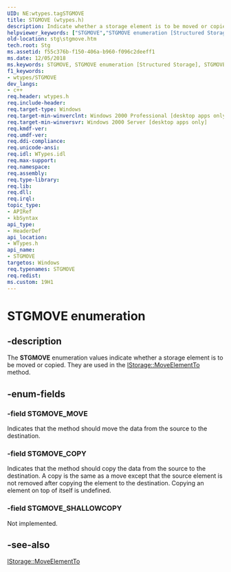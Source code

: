 ```yaml
---
UID: NE:wtypes.tagSTGMOVE
title: STGMOVE (wtypes.h)
description: Indicate whether a storage element is to be moved or copied.
helpviewer_keywords: ["STGMOVE","STGMOVE enumeration [Structured Storage]","STGMOVE_COPY","STGMOVE_MOVE","STGMOVE_SHALLOWCOPY","_stg_stgmove","stg.stgmove","wtypes/STGMOVE","wtypes/STGMOVE_COPY","wtypes/STGMOVE_MOVE","wtypes/STGMOVE_SHALLOWCOPY"]
old-location: stg\stgmove.htm
tech.root: Stg
ms.assetid: f55c376b-f150-406a-b960-f096c2deeff1
ms.date: 12/05/2018
ms.keywords: STGMOVE, STGMOVE enumeration [Structured Storage], STGMOVE_COPY, STGMOVE_MOVE, STGMOVE_SHALLOWCOPY, _stg_stgmove, stg.stgmove, wtypes/STGMOVE, wtypes/STGMOVE_COPY, wtypes/STGMOVE_MOVE, wtypes/STGMOVE_SHALLOWCOPY
f1_keywords:
- wtypes/STGMOVE
dev_langs:
- c++
req.header: wtypes.h
req.include-header: 
req.target-type: Windows
req.target-min-winverclnt: Windows 2000 Professional [desktop apps only]
req.target-min-winversvr: Windows 2000 Server [desktop apps only]
req.kmdf-ver: 
req.umdf-ver: 
req.ddi-compliance: 
req.unicode-ansi: 
req.idl: WTypes.idl
req.max-support: 
req.namespace: 
req.assembly: 
req.type-library: 
req.lib: 
req.dll: 
req.irql: 
topic_type:
- APIRef
- kbSyntax
api_type:
- HeaderDef
api_location:
- WTypes.h
api_name:
- STGMOVE
targetos: Windows
req.typenames: STGMOVE
req.redist: 
ms.custom: 19H1
---
```


# STGMOVE enumeration


## -description


The 
<b>STGMOVE</b> enumeration values indicate whether a storage element is to be moved or copied. They are used in the 
<a href="https://docs.microsoft.com/windows/desktop/api/objidl/nf-objidl-istorage-moveelementto">IStorage::MoveElementTo</a> method.


## -enum-fields




### -field STGMOVE_MOVE

Indicates that the method should move the data from the source to the destination.


### -field STGMOVE_COPY

Indicates that the method should copy the data from the source to the destination. A copy is the same as a move except that the source element is not removed after copying the element to the destination. Copying an element on top of itself is undefined.


### -field STGMOVE_SHALLOWCOPY

Not implemented.


## -see-also




<a href="https://docs.microsoft.com/windows/desktop/api/objidl/nf-objidl-istorage-moveelementto">IStorage::MoveElementTo</a>
 

 


